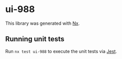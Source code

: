 # ui-988

This library was generated with [Nx](https://nx.dev).

## Running unit tests

Run `nx test ui-988` to execute the unit tests via [Jest](https://jestjs.io).
